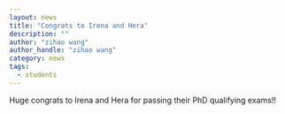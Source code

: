 ```yaml
---
layout: news
title: "Congrats to Irena and Hera"
description: ""
author: "zihao wang"
author_handle: "zihao wang"
category: news
tags: 
  - students
---
```


Huge congrats to Irena and Hera for passing their PhD qualifying exams!!


